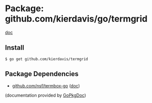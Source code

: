 Package: github.com/kierdavis/go/termgrid
=========================================

[doc](http://gopkgdoc.appspot.com/pkg/github.com/kierdavis/go/termgrid)



Install
-------

    $ go get github.com/kierdavis/termgrid

Package Dependencies
--------------------

* [github.com/nsf/termbox-go](https://github.com/nsf/termbox-go) ([doc](http://gopkgdoc.appspot.com/pkg/github.com/nsf/termbox-go))

(documentation provided by [GoPkgDoc](http://gopkgdoc.appspot.com/index))

